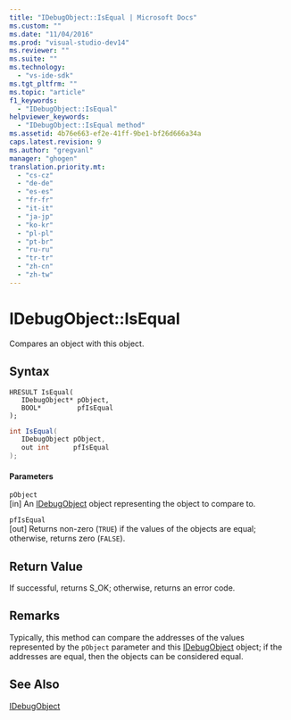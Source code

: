 ```yaml
---
title: "IDebugObject::IsEqual | Microsoft Docs"
ms.custom: ""
ms.date: "11/04/2016"
ms.prod: "visual-studio-dev14"
ms.reviewer: ""
ms.suite: ""
ms.technology: 
  - "vs-ide-sdk"
ms.tgt_pltfrm: ""
ms.topic: "article"
f1_keywords: 
  - "IDebugObject::IsEqual"
helpviewer_keywords: 
  - "IDebugObject::IsEqual method"
ms.assetid: 4b76e663-ef2e-41ff-9be1-bf26d666a34a
caps.latest.revision: 9
ms.author: "gregvanl"
manager: "ghogen"
translation.priority.mt: 
  - "cs-cz"
  - "de-de"
  - "es-es"
  - "fr-fr"
  - "it-it"
  - "ja-jp"
  - "ko-kr"
  - "pl-pl"
  - "pt-br"
  - "ru-ru"
  - "tr-tr"
  - "zh-cn"
  - "zh-tw"
---
```

# IDebugObject::IsEqual
Compares an object with this object.  
  
## Syntax  
  
```cpp#  
HRESULT IsEqual(   
   IDebugObject* pObject,  
   BOOL*         pfIsEqual  
);  
```  
  
```c#  
int IsEqual(  
   IDebugObject pObject,  
   out int      pfIsEqual  
);  
```  
  
#### Parameters  
 `pObject`  
 [in] An [IDebugObject](../../../extensibility/debugger/reference/idebugobject.md) object representing the object to compare to.  
  
 `pfIsEqual`  
 [out] Returns non-zero (`TRUE`) if the values of the objects are equal; otherwise, returns zero (`FALSE`).  
  
## Return Value  
 If successful, returns S_OK; otherwise, returns an error code.  
  
## Remarks  
 Typically, this method can compare the addresses of the values represented by the `pObject` parameter and this [IDebugObject](../../../extensibility/debugger/reference/idebugobject.md) object; if the addresses are equal, then the objects can be considered equal.  
  
## See Also  
 [IDebugObject](../../../extensibility/debugger/reference/idebugobject.md)